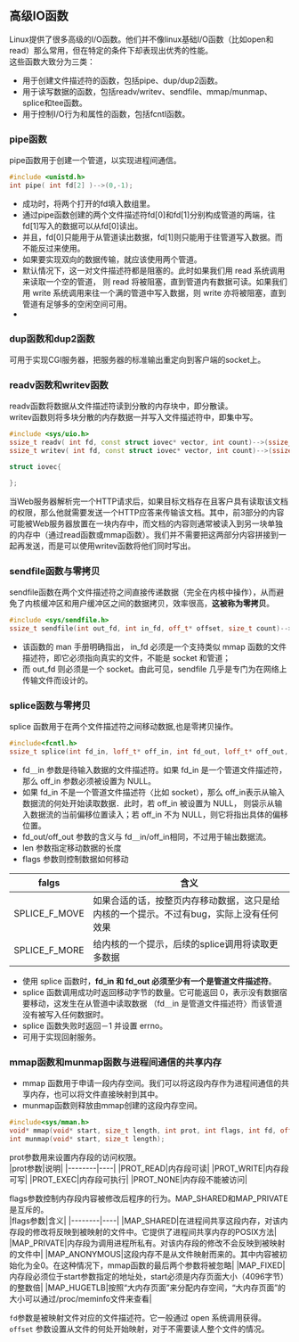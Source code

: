 ## 高级IO函数
Linux提供了很多高级的I/O函数。他们并不像linux基础I/O函数（比如open和read）那么常用，但在特定的条件下却表现出优秀的性能。  
这些函数大致分为三类：  
* 用于创建文件描述符的函数，包括pipe、dup/dup2函数。
* 用于读写数据的函数，包括readv/writev、sendfile、mmap/munmap、splice和tee函数。  
* 用于控制I/O行为和属性的函数，包括fcntl函数。

### pipe函数
<span id="pipe函数"></span>
pipe函数用于创建一个管道，以实现进程间通信。
```CPP
#include <unistd.h>
int pipe( int fd[2] )-->(0,-1);
```
* 成功时，将两个打开的fd填入数组里。  
* 通过pipe函数创建的两个文件描述符fd[0]和fd[1]分别构成管道的两端，往fd[1]写入的数据可以从fd[0]读出。  
* 并且，fd[0]只能用于从管道读出数据，fd[1]则只能用于往管道写入数据。而不能反过来使用。
* 如果要实现双向的数据传输，就应该使用两个管道。
* 默认情况下，这一对文件描述符都是阻塞的。此时如果我们用 read 系统调用来读取一个空的管道，
则 read 将被阻塞，直到管道内有数据可读。如果我们用 write 系统调用来往一个满的管道中写入数据，则 write 亦将被阻塞，直到管道有足够多的空闲空间可用。
*


### dup函数和dup2函数
<span id="dup函数和dup2函数"></span>
可用于实现CGI服务器，把服务器的标准输出重定向到客户端的socket上。

### readv函数和writev函数
<span id="readv函数和writev函数"></span>
readv函数将数据从文件描述符读到分散的内存块中，即分散读。  
writev函数则将多块分散的内存数据一并写入文件描述符中，即集中写。 
```CPP
#include <sys/uio.h>
ssize_t readv( int fd, const struct iovec* vector, int count)-->(ssize_t,-1);
ssize_t writev( int fd, const struct iovec* vector, int count)-->(ssize_t,-1);

struct iovec{

};
```
当Web服务器解析完一个HTTP请求后，如果目标文档存在且客户具有读取该文档的权限，那么他就需要发送一个HTTP应答来传输该文档。其中，前3部分的内容可能被Web服务器放置在一块内存中，而文档的内容则通常被读入到另一块单独的内存中（通过read函数或mmap函数）。我们并不需要把这两部分内容拼接到一起再发送，而是可以使用writev函数将他们同时写出。  

### sendfile函数与零拷贝
<span id="sendfile函数与零拷贝"></span>
sendfile函数在两个文件描述符之间直接传递数据（完全在内核中操作），从而避免了内核缓冲区和用户缓冲区之间的数据拷贝，效率很高，**这被称为零拷贝**。
```CPP
#include <sys/sendfile.h>
ssize_t sendfile(int out_fd, int in_fd, off_t* offset, size_t count)-->(ssize_t, -1);
```
* 该函数的 man 手册明确指出， in_fd 必须是一个支持类似 mmap 函数的文件描述符，即它必须指向真实的文件，不能是 socket 和管道；  
* 而 out_fd 则必须是一个 socket。由此可见，sendfile 几乎是专门为在网络上传输文件而设计的。  

### splice函数与零拷贝
<span id="splice函数与零拷贝"></span>
splice 函数用于在两个文件描述符之间移动数据,也是零拷贝操作。
```CPP
#include<fcntl.h>
ssize_t splice(int fd_in, loff_t* off_in, int fd_out, loff_t* off_out, size_t len, unsigned int flags);
```

* fd＿in 参数是待输入数据的文件描述符。如果 fd_in 是一个管道文件描述符，那么 off_in
参数必须被设置为 NULL。  
* 如果 fd_in 不是一个管道文件描述符〈比如 socket），那么 off_in表示从输入数据流的何处开始读取数据．此时，若 off_in 被设置为 NULL， 则袋示从输入数据流的当前偏移位置读入；若 off_in 不为 NULL，则它将指出具体的偏移位置。
* fd_out/off_out 参数的含义与 fd＿in/off_in相同，不过用于输出数据流。
* len 参数指定移动数据的长度 
* flags 参数则控制数据如何移动

|falgs|含义|
|-----|----|
|SPLICE_F_MOVE|如果合适的话，按整页内存移动数据，这只是给内核的一个提示。不过有bug，实际上没有任何效果|
|SPLICE_F_MORE|给内核的一个提示，后续的splice调用将读取更多数据|

* 使用 splice 函数时，**fd_in 和 fd_out 必须至少有一个是管道文件描述符**。  
* splice 函数调用成功时返回移动字节的数量。它可能返回 0，表示没有数据宿要移动，这发生在从管道中读取数据 （fd＿in 是管道文件描述符〉而该管道没有被写入任何数据时。  
* splice 函数失败时返回－1 并设置 errno。
* 可用于实现回射服务。

### mmap函数和munmap函数与进程间通信的共享内存
<span id="mmap函数和munmap函数与进程间通信的共享内存"></span>
* mmap 函数用于申请一段内存空间。我们可以将这段内存作为进程间通信的共享内存，也可以将文件直接映射到其中。  
* munmap函数则释放由mmap创建的这段内存空间。  
```CPP
#include<sys/mman.h>
void* mmap(void* start, size_t length, int prot, int flags, int fd, off_t offset);
int munmap(void* start, size_t length);
```
prot参数用来设置内存段的访问权限。  
|prot参数|说明|
|--------|----|
|PROT_READ|内存段可读|
|PROT_WRITE|内存段可写|
|PROT_EXEC|内存段可执行|
|PROT_NONE|内存段不能被访问|

flags参数控制内存段内容被修改后程序的行为。MAP_SHARED和MAP_PRIVATE是互斥的。  
|flags参数|含义|
|--------|----|
|MAP_SHARED|在进程间共享这段内存，对该内存段的修改将反映到被映射的文件中。它提供了进程间共享内存的POSIX方法|
|MAP_PRIVATE|内存段为调用进程所私有。对该内存段的修改不会反映到被映射的文件中|
|MAP_ANONYMOUS|这段内存不是从文件映射而来的。其中内容被初始化为全0。在这种情况下，mmap函数的最后两个参数将被忽略|
|MAP_FIXED|内存段必须位于start参数指定的地址处，start必须是内存页面大小（4096字节）的整数倍|
|MAP_HUGETLB|按照“大内存页面”来分配内存空间，“大内存页面”的大小可以通过/proc/meminfo文件来查看|

`fd`参数是被映射文件对应的文件描述符。它一般通过 open 系统调用获得。  
`offset` 参数设置从文件的何处开始映射，对于不需要读人整个文件的情况。  






